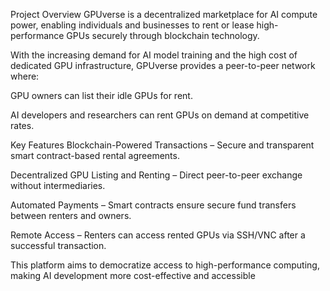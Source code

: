 Project Overview
GPUverse is a decentralized marketplace for AI compute power, enabling individuals and businesses to rent or lease high-performance GPUs securely through blockchain technology.

With the increasing demand for AI model training and the high cost of dedicated GPU infrastructure, GPUverse provides a peer-to-peer network where:

GPU owners can list their idle GPUs for rent.

AI developers and researchers can rent GPUs on demand at competitive rates.

Key Features
Blockchain-Powered Transactions – Secure and transparent smart contract-based rental agreements.

Decentralized GPU Listing and Renting – Direct peer-to-peer exchange without intermediaries.

Automated Payments – Smart contracts ensure secure fund transfers between renters and owners.

Remote Access – Renters can access rented GPUs via SSH/VNC after a successful transaction.

This platform aims to democratize access to high-performance computing, making AI development more cost-effective and accessible
